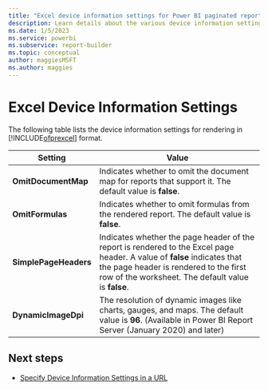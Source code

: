 ```yaml
---
title: "Excel device information settings for Power BI paginated reports| Microsoft Docs"
description: Learn details about the various device information settings for rendering in Microsoft Excel format.
ms.date: 1/5/2023
ms.service: powerbi
ms.subservice: report-builder
ms.topic: conceptual
author: maggiesMSFT
ms.author: maggies
---
```


# Excel Device Information Settings
  The following table lists the device information settings for rendering in [!INCLUDE[ofprexcel](/sql/includes/ofprexcel-md)] format.  
  
|Setting|Value|  
|-------------|-----------|  
|**OmitDocumentMap**|Indicates whether to omit the document map for reports that support it. The default value is **false**.|  
|**OmitFormulas**|Indicates whether to omit formulas from the rendered report. The default value is **false**.|  
|**SimplePageHeaders**|Indicates whether the page header of the report is rendered to the Excel page header. A value of **false** indicates that the page header is rendered to the first row of the worksheet. The default value is **false**.|  
|**DynamicImageDpi**|The resolution of dynamic images like charts, gauges, and maps. The default value is **96**. (Available in Power BI Report Server (January 2020) and later)|  

## Next steps

- [Specify Device Information Settings in a URL](/sql/reporting-services/specify-device-information-settings-in-a-url)
